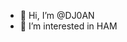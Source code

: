 - 👋 Hi, I’m @DJ0AN
- 👀 I’m interested in HAM

<!---
DJ0AN/DJ0AN is a ✨ special ✨ repository because its `README.md` (this file) appears on your GitHub profile.
You can click the Preview link to take a look at your changes.
--->
